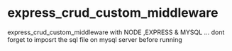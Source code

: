 # express_crud_custom_middleware
express_crud_custom_middleware with NODE ,EXPRESS &amp; MYSQL ... dont forget to imposrt the sql file on mysql server before running
